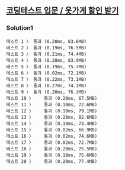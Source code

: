 ## [코딩테스트 입문 / 옷가게 할인 받기](https://school.programmers.co.kr/learn/courses/30/lessons/120818)

### Solution1

```text
테스트 1 〉	통과 (0.20ms, 83.6MB)
테스트 2 〉	통과 (0.19ms, 76.5MB)
테스트 3 〉	통과 (0.21ms, 74.4MB)
테스트 4 〉	통과 (0.28ms, 83.9MB)
테스트 5 〉	통과 (0.19ms, 75.7MB)
테스트 6 〉	통과 (0.02ms, 72.1MB)
테스트 7 〉	통과 (0.22ms, 73.1MB)
테스트 8 〉	통과 (0.27ms, 74.1MB)
테스트 9 〉	통과 (0.20ms, 76.3MB)
테스트 10 〉	통과 (0.20ms, 67.5MB)
테스트 11 〉	통과 (0.18ms, 72.6MB)
테스트 12 〉	통과 (0.19ms, 79.1MB)
테스트 13 〉	통과 (0.28ms, 82.6MB)
테스트 14 〉	통과 (0.19ms, 73.4MB)
테스트 15 〉	통과 (0.02ms, 66.9MB)
테스트 16 〉	통과 (0.02ms, 74.6MB)
테스트 17 〉	통과 (0.02ms, 72.7MB)
테스트 18 〉	통과 (0.20ms, 75.5MB)
테스트 19 〉	통과 (0.19ms, 75.6MB)
테스트 20 〉	통과 (0.20ms, 77.4MB)
```
